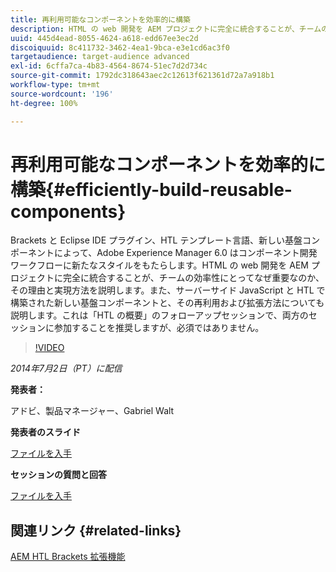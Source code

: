 ```yaml
---
title: 再利用可能なコンポーネントを効率的に構築
description: HTML の web 開発を AEM プロジェクトに完全に統合することが、チームの効率性にとってなぜ重要なのか、その理由と実現方法を説明します。また、サーバーサイド JavaScript と HTL で構築された新しい基盤コンポーネントと、その再利用および拡張方法についても説明します。
uuid: 445d4ead-8055-4624-a618-edd67ee3ec2d
discoiquuid: 8c411732-3462-4ea1-9bca-e3e1cd6ac3f0
targetaudience: target-audience advanced
exl-id: 6cffa7ca-4b83-4564-8674-51ec7d2d734c
source-git-commit: 1792dc318643aec2c12613f621361d72a7a918b1
workflow-type: tm+mt
source-wordcount: '196'
ht-degree: 100%

---
```


# 再利用可能なコンポーネントを効率的に構築{#efficiently-build-reusable-components}

Brackets と Eclipse IDE プラグイン、HTL テンプレート言語、新しい基盤コンポーネントによって、Adobe Experience Manager 6.0 はコンポーネント開発ワークフローに新たなスタイルをもたらします。HTML の web 開発を AEM プロジェクトに完全に統合することが、チームの効率性にとってなぜ重要なのか、その理由と実現方法を説明します。また、サーバーサイド JavaScript と HTL で構築された新しい基盤コンポーネントと、その再利用および拡張方法についても説明します。これは「HTL の概要」のフォローアップセッションで、両方のセッションに参加することを推奨しますが、必須ではありません。

>[!VIDEO](https://video.tv.adobe.com/v/19503/?quality=9)

*2014年7月2日（PT）に配信*

**発表者：**

アドビ、製品マネージャー、Gabriel Walt

**発表者のスライド**

[ファイルを入手](assets/efficiently-build-reusable-components.pdf)

**セッションの質問と回答**

[ファイルを入手](assets/efficiently-build-reusable-components-q-a.pdf)

## 関連リンク {#related-links}

[AEM HTL Brackets 拡張機能](https://github.com/Adobe-Marketing-Cloud/aem-brackets-extension#AEM6#BeautifulMarkup)

<!--
[Get back to the Overview](https://helpx.adobe.com/experience-manager/kt/eseminars/gems/aem-index.html)
-->
